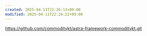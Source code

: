 ```yaml
---
created: 2025-04-11T22:26:13+09:00
modified: 2025-04-11T22:26:22+09:00
---
```


https://github.com/commoditykt/astra-framework-commoditykt.git
